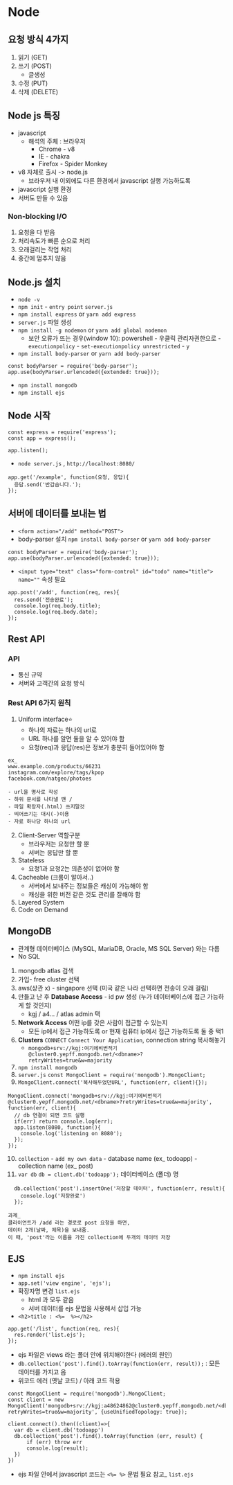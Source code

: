 # Node

## 요청 방식 4가지
1. 읽기 (GET)
2. 쓰기 (POST)
    * 글생성
3. 수정 (PUT)
4. 삭제 (DELETE)

## Node js 특징
* javascript
    * 해석의 주체 : 브라우저
        * Chrome - v8
        * IE - chakra
        * Firefox - Spider Monkey
* v8 자체로 출시 -> node.js
    * 브라우저 내 이외에도 다른 환경에서 javascript 실행 가능하도록
* javascript 실행 환경
* 서버도 만들 수 있음

### Non-blocking I/O
1. 요청을 다 받음 
2. 처리속도가 빠른 순으로 처리
3. 오래걸리는 작업 처리
4. 중간에 멈추지 않음

## Node.js 설치
* `node -v`
* `npm init` - `entry point` `server.js`
* `npm install express` or `yarn add express`
* `server.js` 파일 생성
* `npm install -g nodemon` or `yarn add global nodemon`
    * 보안 오류가 뜨는 경우(window 10): powershell - 우클릭 관리자권한으로 - `executionpolicy` - `set-executionpolicy unrestricted` - `y`
* `npm install body-parser` or `yarn add body-parser`
```
const bodyParser = require('body-parser');
app.use(bodyParser.urlencoded({extended: true}));
```
* `npm install mongodb`
* `npm install ejs`


## Node 시작
```
const express = require('express');
const app = express();

app.listen();
```
* `node server.js` , `http://localhost:8080/`
```
app.get('/example', function(요청, 응답){
  응답.send('반갑습니다.');
});
```
## 서버에 데이터를 보내는 법
* `<form action="/add" method="POST">`
* body-parser 설치 `npm install body-parser` or `yarn add body-parser`
```
const bodyParser = require('body-parser');
app.use(bodyParser.urlencoded({extended: true}));
```
* `<input type="text" class="form-control" id="todo" name="title">` `name=""` 속성 필요
```
app.post('/add', function(req, res){
  res.send('전송완료');
  console.log(req.body.title);
  console.log(req.body.date);
});
```

## Rest API
### API 
* 통신 규약
* 서버와 고객간의 요청 방식

### Rest API 6가지 원칙
1. Uniform interface⭐️
    * 하나의 자료는 하나의 url로
    * URL 하나를 알면 둘을 알 수 있어야 함
    * 요청(req)과 응답(res)은 정보가 충분히 들어있어야 함
```
ex_
www.example.com/products/66231
instagram.com/explore/tags/kpop
facebook.com/natgeo/photoes

- url을 명사로 작성
- 하위 문서를 나타낼 땐 /
- 파일 확장자(.html) 쓰지말것 
- 띄어쓰기는 대시(-)이용
- 자료 하나당 하나의 url
```
2. Client-Server 역할구분
    * 브라우저는 요청만 할 뿐
    * 서버는 응답만 할 뿐
3. Stateless
    * 요청1과 요청2는 의존성이 없어야 함
4. Cacheable (크롬이 알아서..)
    * 서버에서 보내주는 정보들은 캐싱이 가능해야 함
    * 캐싱을 위한 버전 같은 것도 관리를 잘해야 함 
5. Layered System
6. Code on Demand

## MongoDB
* 관계형 데이터베이스 (MySQL, MariaDB, Oracle, MS SQL Server) 와는 다름
* No SQL 
1. mongodb atlas 검색
2. 가입- free cluster 선택
3. aws(상관 x) - singapore 선택 (미국 같은 나라 선택하면 전송이 오래 걸림)
4. 만들고 난 후 **Database Access** - id pw 생성 (누가 데이터베이스에 접근 가능하게 할 것인지)
    * kgj / a4... / atlas admin 택
5. **Network Access** 어떤 ip를 갖은 사람이 접근할 수 있는지
    * 모든 ip에서 접근 가능하도록 or 현재 컴퓨터 ip에서 접근 가능하도록 둘 중 택1
6. **Clusters** `CONNECT` `Connect Your Application`, connection string 복사해놓기
    * `mongodb+srv://kgj:여기에비번적기@cluster0.yepff.mongodb.net/<dbname>?retryWrites=true&w=majority`
7. `npm install mongodb`
8. `server.js` `const MongoClient = require('mongodb').MongoClient;`
9. `MongoClient.connect('복사해두었던URL', function(err, client){});`
```
MongoClient.connect('mongodb+srv://kgj:여기에비번적기@cluster0.yepff.mongodb.net/<dbname>?retryWrites=true&w=majority', function(err, client){
  // db 연결이 되면 코드 실행
  if(err) return console.log(err);
  app.listen(8080, function(){
    console.log('listening on 8080');
  });
});
```
10. `collection` - `add my own data` - database name (ex_ todoapp) - collection name (ex_ post)
11. `var db` `db = client.db('todoapp');` 데이터베이스 (폴더) 명
```
  db.collection('post').insertOne('저장할 데이터', function(err, result){
    console.log('저장완료')
  });
```

```
과제_ 
클라이언트가 /add 라는 경로로 post 요청을 하면, 
데이터 2개(날짜, 제목)을 보내줌.
이 때, 'post'라는 이름을 가진 collection에 두개의 데이터 저장
```

## EJS
* `npm install ejs`
* `app.set('view engine', 'ejs');`
* 확장자명 변경 `list.ejs`
    * html 과 모두 같음
    * 서버 데이터를 ejs 문법을 사용해서 삽입 가능
* `<h2>title : <%=  %></h2>`
```
app.get('/list', function(req, res){
  res.render('list.ejs');
});
```
* ejs 파일은 views 라는 폴더 안에 위치해야한다 (에러의 원인)
* `db.collection('post').find().toArray(function(err, result));` : 모든 데이터를 가지고 옴
* 위코드 에러 (옛날 코드) / 아래 코드 적용 
```
const MongoClient = require('mongodb').MongoClient;
const client = new MongoClient('mongodb+srv://kgj:a48624862@cluster0.yepff.mongodb.net/<dbname>?retryWrites=true&w=majority', {useUnifiedTopology: true});

client.connect().then((client)=>{
  var db = client.db('todoapp')
  db.collection('post').find().toArray(function (err, result) {
      if (err) throw err
      console.log(result);
  })
})
```
* ejs 파일 안에서 javascript 코드는 `<%= %>` 문법 필요 참고_ `list.ejs`
